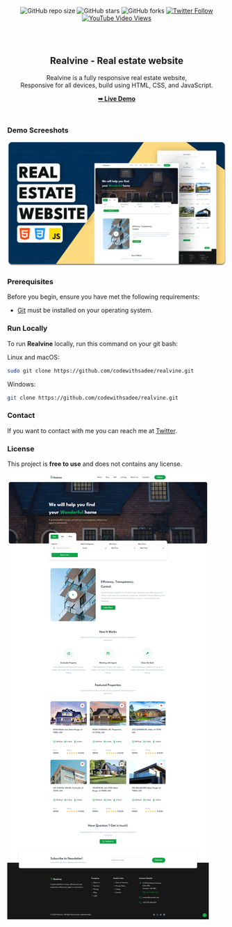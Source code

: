 <div align="center">
  
  ![GitHub repo size](https://img.shields.io/github/repo-size/codewithsadee/realvine)
  ![GitHub stars](https://img.shields.io/github/stars/codewithsadee/realvine?style=social)
  ![GitHub forks](https://img.shields.io/github/forks/codewithsadee/realvine?style=social)
[![Twitter Follow](https://img.shields.io/twitter/follow/codewithsadee_?style=social)](https://twitter.com/intent/follow?screen_name=codewithsadee_)
  [![YouTube Video Views](https://img.shields.io/youtube/views/3meTfAgVvg8?style=social)](https://youtu.be/3meTfAgVvg8)

  <br />
  <br />

  <h2 align="center">Realvine - Real estate website</h2>

  Realvine is a fully responsive real estate website, <br />Responsive for all devices, build using HTML, CSS, and JavaScript.

  <a href="https://codewithsadee.github.io/realvine/"><strong>➥ Live Demo</strong></a>

</div>

<br />

### Demo Screeshots

![Realvine Desktop Demo](./readme-images/desktop.png "Desktop Demo")

### Prerequisites

Before you begin, ensure you have met the following requirements:

* [Git](https://git-scm.com/downloads "Download Git") must be installed on your operating system.

### Run Locally

To run **Realvine** locally, run this command on your git bash:

Linux and macOS:

```bash
sudo git clone https://github.com/codewithsadee/realvine.git
```

Windows:

```bash
git clone https://github.com/codewithsadee/realvine.git
```

### Contact

If you want to contact with me you can reach me at [Twitter](https://www.twitter.com/codewithsadee).

### License

This project is **free to use** and does not contains any license.


![Иллюстрация к проекту](https://github.com/BichevAlexandr/html-template-website-realvine-master/raw/main/demo.png)
